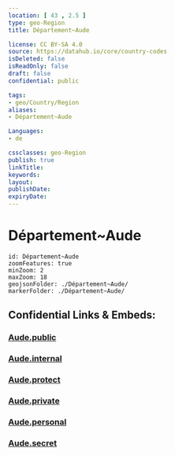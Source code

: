 ```yaml
---
location: [ 43 , 2.5 ] 
type: geo-Region
title: Département~Aude

license: CC BY-SA 4.0
source: https://datahub.io/core/country-codes
isDeleted: false
isReadOnly: false
draft: false
confidential: public

tags:
- geo/Country/Region
aliases:
- Département~Aude

Languages:
- de

cssclasses: geo-Region
publish: true
linkTitle: 
keywords: 
layout: 
publishDate: 
expiryDate: 
---
```


# Département~Aude

```leaflet
id: Département~Aude
zoomFeatures: true 
minZoom: 2 
maxZoom: 18
geojsonFolder: ./Département~Aude/
markerFolder: ./Département~Aude/
```


## Confidential Links & Embeds: 

### [Aude.public](/_public/\Earth\Continent\Europe\Europe~West\France\regions~France\Occitanie\departments~OccitanieAude.public.md) 

### [Aude.internal](/_internal/\Earth\Continent\Europe\Europe~West\France\regions~France\Occitanie\departments~OccitanieAude.internal.md) 

### [Aude.protect](/_protect/\Earth\Continent\Europe\Europe~West\France\regions~France\Occitanie\departments~OccitanieAude.protect.md) 

### [Aude.private](/_private/\Earth\Continent\Europe\Europe~West\France\regions~France\Occitanie\departments~OccitanieAude.private.md) 

### [Aude.personal](/_personal/\Earth\Continent\Europe\Europe~West\France\regions~France\Occitanie\departments~OccitanieAude.personal.md) 

### [Aude.secret](/_secret/\Earth\Continent\Europe\Europe~West\France\regions~France\Occitanie\departments~OccitanieAude.secret.md)

